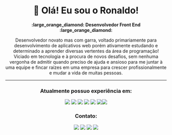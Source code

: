 <div align="center"><h1>👋 Olá! Eu sou o Ronaldo!</h1>
  <p><strong> :large_orange_diamond: Desenvolvedor Front End :large_orange_diamond: <strong</p></strong></div>


<p align="center">
Desenvolvedor novato mas com garra, voltado primariamente para desenvolvimento de aplicativos web porém ativamente estudando e determinado a aprender diversas vertentes da área de programação!
<br>
Viciado em tecnologia e à procura de novos desafios, sem nenhuma vergonha de admitir quando preciso de ajuda e ansioso para me juntar à uma equipe e fincar raízes em uma empresa para crescer profissionalmente e mudar a vida de muitas pessoas.</p>


___


<div align="center"><h3>Atualmente possuo experiência em:</h3>

<img src ="https://img.shields.io/badge/HTML-239120?style=for-the-badge&logo=html5&logoColor=white"> <img src ="https://img.shields.io/badge/CSS-239120?&style=for-the-badge&logo=css3&logoColor=white"> <img src ="https://img.shields.io/badge/JavaScript-F7DF1E?style=for-the-badge&logo=javascript&logoColor=black"> <img src ="https://img.shields.io/badge/TypeScript-007ACC?style=for-the-badge&logo=typescript&logoColor=white"> <img src ="https://img.shields.io/badge/Tailwind_CSS-38B2AC?style=for-the-badge&logo=tailwind-css&logoColor=white"> <img src ="https://img.shields.io/badge/react-%2320232a.svg?style=for-the-badge&logo=react&logoColor=%2361DAFB"><img src ="https://img.shields.io/badge/Next-black?style=for-the-badge&logo=next.js&logoColor=white">

<h3>Contato:</h3>

<a href="mailto:ronaldofslopes@gmail.com"><image src = "https://img.shields.io/badge/Gmail-D14836?style=for-the-badge&logo=gmail&logoColor=white"></a>
<a href="https://api.whatsapp.com/send?phone=5521979433173"><image src = "https://img.shields.io/badge/WhatsApp-25D366?style=for-the-badge&logo=whatsapp&logoColor=white"></a> <a href="https://www.linkedin.com/in/ronaldo-figueiredo-santiago-lopes-rj/"><image src = "https://img.shields.io/badge/LinkedIn-0077B5?style=for-the-badge&logo=linkedin&logoColor=white"></a> <a href="https://www.instagram.com/ronaldolopes9256/"><image src = "https://img.shields.io/badge/Instagram-E4405F?style=for-the-badge&logo=instagram&logoColor=white"></div>
